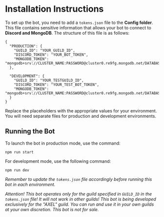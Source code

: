 # Installation Instructions

To set up the bot, you need to add a `tokens.json` file to the **Config folder**. This file contains sensitive information that allows your bot to connect to **Discord and MongoDB**. The structure of this file is as follows:

```
{
  "PRODUCTION": {
    "GUILD_ID": "YOUR_GUILD_ID",
    "DISCORD_TOKEN": "YOUR_BOT_TOKEN",
    "MONGODB_TOKEN": "mongodb+srv://CLUSTER_NAME:PASSWORD@cluster0.re9fg.mongodb.net/DATABASE_NAME"
  },

  "DEVELOPMENT": {
    "GUILD_ID": "YOUR_TESTGUILD_ID",
    "DISCORD_TOKEN": "YOUR_TEST_BOT_TOKEN",
    "MONGODB_TOKEN": "mongodb+srv://CLUSTER_NAME:PASSWORD@cluster0.re9fg.mongodb.net/DATABASETEST_NAME"
  }
}
```

Replace the placeholders with the appropriate values for your environment. You will need separate files for production and development environments.

## Running the Bot

To launch the bot in production mode, use the command:

```
npm run start
```

For development mode, use the following command:

```
npm run dev
```

_Remember to update the `tokens.json` file accordingly before running this bot in each environment._

_Attention! This bot operates only for the guild specified in `GUILD_ID` in the `tokens.json` file! It will not work in other guilds! This bot is being developed exclusively for the "AXEL" guild. You can run and use it in your own guilds at your own discretion. This bot is not for sale._
